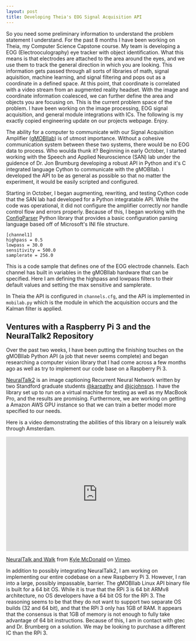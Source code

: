 ```yaml
---
layout: post
title: Developing Theia's EOG Signal Acquisition API
---
```


So you need some preliminary information to understand the problem statement I understand. For the past 8 months I have been working on Theia, my Computer Science Capstone course. My team is developing a EOG (Electrooculography) eye tracker with object identification. What this means is that electrodes are attached to the area around the eyes, and we use them to track the general direction in which you are looking. This information gets passed through all sorts of libraries of math, signal aquisition, machine learning, and signal filtering and pops out as a coordinate in a defined space. At this point, that coordinate is correlated with a video stream from an augmented reality headset. With the image and coordinate information coalesced, we can further define the area and objects you are focusing on. This is the current problem space of the problem. I have been working on the image processing, EOG signal acquisition, and general module integrations with ICs. The following is my exactly copied engineering update on our projects webpage. Enjoy.

The ability for a computer to communicate with our Signal Acquisition Amplifier ([gMOBIlab](http://www.gtec.at/Products/Hardware-and-Accessories/g.MOBIlab-Specs-Features)) is of utmost importance. Without a cohesive communication system between these two systems, there would be no EOG data to process. Who woulda thunk it? Beginning in early October, I started working with the Speech and Applied Neuroscience (SAN) lab under the guidence of Dr. Jon Brumburg developing a robust API in Python and it's C integrated language Cython to communicate with the gMOBIlab. I developed the API to be as general as possible so that no matter the experiment, it would be easily scripted and configured.

Starting in October, I began augmenting, rewriting, and testing Cython code that the SAN lab had developed for a Python integratable API. While the code was operational, it did not configure the amplifier correctly nor handle control flow and errors properly. Because of this, I began working with the [ConfigParser](https://docs.python.org/2/library/configparser.html) Python library that provides a basic configuration parsing language based off of Microsoft's INI file structure.
<pre><code>[channel1]
highpass = 0.5
lowpass = 30.0
sensitivity = 500.0
samplerate = 256.0
</code></pre>
This is a code sample that defines one of the EOG electrode channels. Each channel has built in variables in the gMOBIlab hardware that can be specified. Here I am defining the highpass and lowpass filters to their default values and setting the max sensitive and samplerate.

In Theia the API is configured in <code>channels.cfg</code>, and the API is implemented in <code>mobilab.py</code> which is the module in which the acquisition occurs and the Kalman filter is applied.

## Ventures with a Raspberry Pi 3 and the NeuralTalk2 Repository ##

Over the past two weeks, I have been putting the finishing touches on the gMOBIlab Python API (a job that never seems complete) and began researching a computer vision library that I had come across a few months ago as well as try to implement our code base on a Raspberry Pi 3.

[NeuralTalk2](https://github.com/karpathy/neuraltalk2) is an image captioning Recurrent Neural Network written by two Standford graduate students [@karpathy](https://github.com/karpathy) and [@jcjohnson](https://github.com/jcjohnson). I have the library set up to run on a virtual machine for testing as well as my MacBook Pro, and the results are promising. Furthermore, we are working on getting a Amazon AWS GPU instance so that we can train a better model more specified to our needs.

Here is a video demonstrating the abilities of this library on a leisurely walk through Amsterdam.

   <iframe src="https://player.vimeo.com/video/146492001" width="500" height="313" frameborder="0" webkitallowfullscreen mozallowfullscreen allowfullscreen></iframe>
   <p><a href="https://vimeo.com/146492001">NeuralTalk and Walk</a> from <a href="https://vimeo.com/kylemcdonald">Kyle McDonald</a> on <a href="https://vimeo.com">Vimeo</a>.

In addition to possibly integrating NeuralTalk2, I am working on implementing our entire codebase on a new Raspberry Pi 3. However, I ran into a large, possibly impassable, barrier. The gMOBIlab Linux API binary file is built for a 64 bit OS. While it is true that the RPi 3 is 64 bit ARMv8 architecture, no OS developers have a 64 bit OS for the RPi 3. The reasoning seems to be that they do not want to support two separate OS builds (32 and 64 bit), and that the RPi 3 only has 1GB of RAM. It appears that the consensus is that 1GB of memory is not enough to fully take advantage of 64 bit instructions. Because of this, I am in contact with gtec and Dr. Brumberg on a solution. We may be looking to purchase a different IC than the RPi 3.

